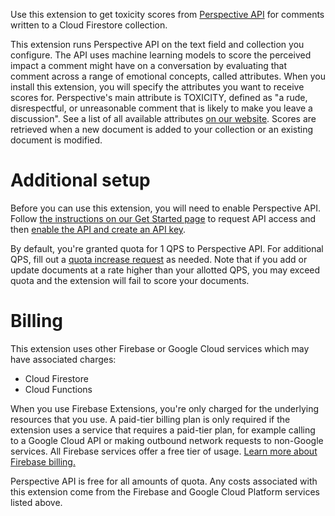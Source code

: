 Use this extension to get toxicity scores from [Perspective
API](https://perspectiveapi.com) for comments
written to a Cloud Firestore collection.

This extension runs Perspective API on the text field and collection you
configure. The API uses machine learning models to score the perceived impact a
comment might have on a conversation by evaluating that comment across a range
of emotional concepts, called attributes. When you install this extension, you
will specify the attributes you want to receive scores for. Perspective's main
attribute is TOXICITY, defined as "a rude, disrespectful, or unreasonable
comment that is likely to make you leave a discussion". See a list of all
available attributes [on our website](https://support.perspectiveapi.com/s/about-the-api-attributes-and-languages).
Scores are retrieved when a new document is added to your collection or an
existing document is modified.

# Additional setup

Before you can use this extension, you will need to enable Perspective API.
Follow [the instructions on our Get Started page](https://support.perspectiveapi.com/s/docs-get-started)
to request API access and then [enable the API and create an API
key](https://support.perspectiveapi.com/s/docs-enable-the-api).

By default, you're granted quota for 1 QPS to Perspective API. For additional
QPS, fill out a [quota increase
request](https://support.perspectiveapi.com/s/request-quota-increase) as needed. Note
that if you add or update documents at a rate higher than your allotted QPS,
you may exceed quota and the extension will fail to score your documents.

# Billing

This extension uses other Firebase or Google Cloud services which may have
  associated charges:

*   Cloud Firestore
*   Cloud Functions

When you use Firebase Extensions, you're only charged for the underlying
resources that you use. A paid-tier billing plan is only required if the
extension uses a service that requires a paid-tier plan, for example calling to
a Google Cloud API or making outbound network requests to non-Google services.
All Firebase services offer a free tier of usage.
[Learn more about Firebase billing.](https://firebase.google.com/pricing)

Perspective API is free for all amounts of quota. Any costs associated with this
extension come from the Firebase and Google Cloud Platform services listed above.
